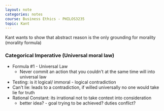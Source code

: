 ```yaml
---
layout: note
categories: notes
course: Business Ethics - PHILOS3235
topic: Kant
---
```

Kant wants to show that abstract reason is the only grounding for morality (morality formula)

### Categorical Imperative (Universal moral law)
- Formula #1 - Universal Law
  - Never commit an action that you couldn't at the same time will into universal law
- Testing: is it logical/ immoral - logical contradiction
- Can't lie: leads to a contradiction, if willed universally no one would take lie for truth
- Rational Constant: its irrational not to take context into consideration
  - better idea? - goal trying to be achieved? duties conflict?

